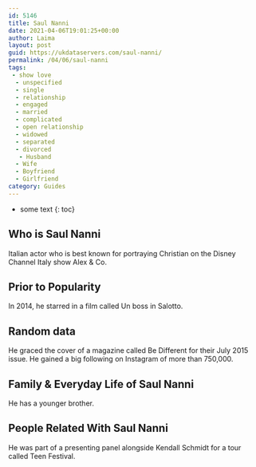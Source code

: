 ```yaml
---
id: 5146
title: Saul Nanni
date: 2021-04-06T19:01:25+00:00
author: Laima
layout: post
guid: https://ukdataservers.com/saul-nanni/
permalink: /04/06/saul-nanni
tags:
 - show love
  - unspecified
  - single
  - relationship
  - engaged
  - married
  - complicated
  - open relationship
  - widowed
  - separated
  - divorced
   - Husband
  - Wife
  - Boyfriend
  - Girlfriend
category: Guides
---
```


* some text
{: toc}


## Who is Saul Nanni
                  
                  
                  
Italian actor who is best known for portraying Christian on the Disney Channel Italy show Alex & Co.
                  
              
            
              
            
                
                
                
## Prior to Popularity
                  
                  
                  
In 2014, he starred in a film called Un boss in Salotto. 
                  
              
            
              
            
                
                
                
## Random data
                  
                  
                  
He graced the cover of a magazine called Be Different for their July 2015 issue. He gained a big following on Instagram of more than 750,000.
                  
              
            
              
            
                
                
                
## Family & Everyday Life of Saul Nanni
                  
                  
                  
He has a younger brother.
                  
              
            
              
            
                
                
                
## People Related With Saul Nanni
                  
                  
                  
He was part of a presenting panel alongside Kendall Schmidt for a tour called Teen Festival.
                  
              
            
              
            
                
              
            
              
              
            
            
              
            
          
          
          